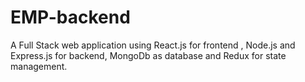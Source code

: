 # EMP-backend
A Full Stack web application using React.js for frontend , Node.js and Express.js for backend, MongoDb as database and Redux for state management.
